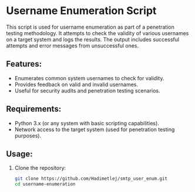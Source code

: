 # Username Enumeration Script

This script is used for username enumeration as part of a penetration testing methodology. It attempts to check the validity of various usernames on a target system and logs the results. The output includes successful attempts and error messages from unsuccessful ones. 

## Features:
- Enumerates common system usernames to check for validity.
- Provides feedback on valid and invalid usernames.
- Useful for security audits and penetration testing scenarios.

## Requirements:
- Python 3.x (or any system with basic scripting capabilities).
- Network access to the target system (used for penetration testing purposes).

## Usage:
1. Clone the repository:
   ```bash
   git clone https://github.com/Hadimetlej/smtp_user_enum.git
   cd username-enumeration
